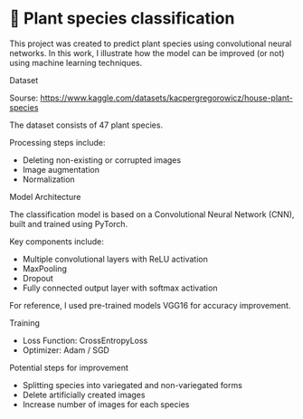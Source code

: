 # :herb: Plant species classification
This project was created to predict plant species using convolutional neural networks. In this work, I illustrate how the model can be improved (or not) using machine learning techniques.

Dataset

Sourse: https://www.kaggle.com/datasets/kacpergregorowicz/house-plant-species

The dataset consists of 47 plant species.

Processing steps include:

* Deleting non-existing or corrupted images
* Image augmentation 
* Normalization

Model Architecture

The classification model is based on a Convolutional Neural Network (CNN), built and trained using PyTorch.

Key components include:
* Multiple convolutional layers with ReLU activation
* MaxPooling 
* Dropout 
* Fully connected output layer with softmax activation

For reference, I used pre-trained models VGG16 for accuracy improvement.

Training

* Loss Function: CrossEntropyLoss
* Optimizer: Adam / SGD

Potential steps for improvement

* Splitting species into variegated and non-variegated forms
* Delete artificially created images
* Increase number of images for each species



